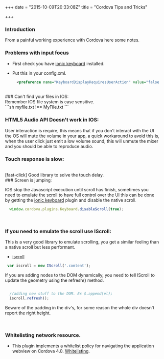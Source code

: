 +++
date = "2015-10-09T20:33:08Z"
title = "Cordova Tips and Tricks"

+++



### Introduction

From a painful working experience with Cordova here some notes.


### Problems with input focus

- First check you have [ionic keyboard](https://www.npmjs.com/package/ionic-plugin-keyboard) installed.
- Put this in your config.xml.

  ```xml
    <preference name="KeyboardDisplayRequiresUserAction" value="false" />
  ```

<br>
### Can't find your files in IOS:
<br>
  Remember IOS file system is case sensitive.<br>
  ```sh
    myfile.txt !== MyFile.txt
  ```

<br>

### HTML5 Audio API Doesn't work in IOS:
User interaction is require, this means that if you don't interact with the UI the OS will mute the volume in your app, a quick workaround to avoid this is, when the user click just emit a low volume sound, this will unmute the mixer and you should be able to reproduce audio.   

### Touch response is slow:
<br>
[fast-click] Good library to solve the touch delay.

<br>
### Screen is jumping:

  IOS stop the Javascript execution until scroll has finish, sometimes you need to emulate the scroll to have full control over the UI this can be done by getting the [ionic keyboard](https://www.npmjs.com/package/ionic-plugin-keyboard) plugin and disable the native scroll.

  ```js
    window.cordova.plugins.Keyboard.disableScroll(true);
  ```

<br>

### If you need to emulate the scroll use IScroll:

  This is a very good library to emulate scrolling, you get a similar feeling than a native scroll but less performant.
  - [iscroll]

  ```js
   var iscroll = new IScroll('.content');
  ```
  If you are adding nodes to the DOM dynamically, you need to tell IScroll to update the geometry using the refresh() method.
  ```js

    //adding new stuff to the DOM. Ex $.append(el);
    iscroll.refresh();
  ```
  Beware of the padding in the div's, for some reason the whole div doesn't report the right height.

<br>

### Whitelisting network resource.

  - This plugin implements a whitelist policy for navigating the application webview on Cordova 4.0. [Whitelisting].  

<br>

[ionic keyboard]: https://github.com/driftyco/ionic-plugin-keyboard
[fast-click]: https://github.com/ftlabs/fastclick
[iscroll]: http://iscrolljs.com/
[whitelisting]: https://github.com/apache/cordova-plugin-whitelist
